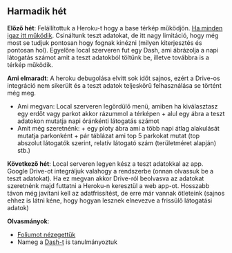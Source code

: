 ## Harmadik hét

**Előző hét**: Felállítottuk a Heroku-t hogy a base térkép működjön. [Ha minden igaz itt működik](https://projectgreencity.herokuapp.com/). Csináltunk teszt adatokat, de itt nagy limitáció, hogy még most se tudjuk pontosan hogy fognak kinézni (milyen kiterjesztés és pontosan hol). Egyelőre local szerveren fut egy Dash, ami ábrázolja a napi látogatás számot amit a teszt adatokból töltünk be, illetve továbbra is a térkép működik. 

**Ami elmaradt**: A heroku debugolása elvitt sok időt sajnos, ezért a Drive-os integráció nem sikerült és a teszt adatok teljeskörű felhasználása se történt még meg. 
  - Ami megvan: Local szerveren legördülő menü, amiben ha kiválasztasz egy erdőt vagy parkot akkor rázummol a térképen + alul egy ábra a teszt adatokon mutatja napi óránkénti látogatás számot
  - Amit még szeretnénk: + egy ploty ábra ami a több napi átlag alakulását mutatja parkonként + pár táblázat ami top 5 parkokat mutat (top abszolut látogatók szerint, relatív látogató szám (területméret alapján) stb.)

**Következő hét**: Local serveren legyen kész a teszt adatokkal az app. Google Drive-ot integráljuk valahogy a rendszerbe (onnan olvassuk be a teszt adatokat). Ha ez megvan akkor Drive-ról beolvasva az adatokat szeretnénk majd futtatni a Heroku-n keresztül a web app-ot. Hosszabb távon még javítani kell az adatfrissítést, de erre már vannak ötleteink (sajnos ehhez is látni kéne, hogy hogyan lesznek elnevezve a frissülő látogatási adatok)

**Olvasmányok**:
- [Foliumot nézegettük](https://python-visualization.github.io/folium/quickstart.html)
- Nameg a [Dash-t](https://towardsdatascience.com/a-gentle-invitation-to-interactive-visualization-with-dash-a200427ccce9) is tanulmányoztuk
